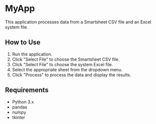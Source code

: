 # MyApp

This application processes data from a Smartsheet CSV file and an Excel system file.

## How to Use

1. Run the application.
2. Click "Select File" to choose the Smartsheet CSV file.
3. Click "Select File" to choose the system Excel file.
4. Select the appropriate sheet from the dropdown menu.
5. Click "Process" to process the data and display the results.

## Requirements

- Python 3.x
- pandas
- numpy
- tkinter
